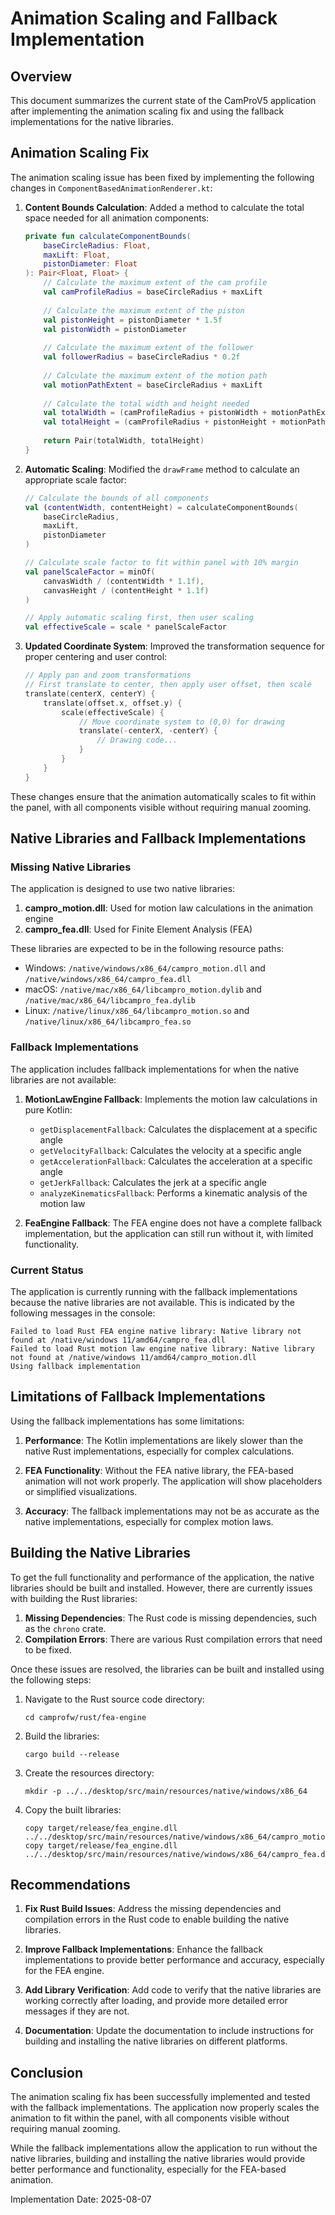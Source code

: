 # Animation Scaling and Fallback Implementation

## Overview

This document summarizes the current state of the CamProV5 application after implementing the animation scaling fix and using the fallback implementations for the native libraries.

## Animation Scaling Fix

The animation scaling issue has been fixed by implementing the following changes in `ComponentBasedAnimationRenderer.kt`:

1. **Content Bounds Calculation**: Added a method to calculate the total space needed for all animation components:
   ```kotlin
   private fun calculateComponentBounds(
       baseCircleRadius: Float,
       maxLift: Float,
       pistonDiameter: Float
   ): Pair<Float, Float> {
       // Calculate the maximum extent of the cam profile
       val camProfileRadius = baseCircleRadius + maxLift
       
       // Calculate the maximum extent of the piston
       val pistonHeight = pistonDiameter * 1.5f
       val pistonWidth = pistonDiameter
       
       // Calculate the maximum extent of the follower
       val followerRadius = baseCircleRadius * 0.2f
       
       // Calculate the maximum extent of the motion path
       val motionPathExtent = baseCircleRadius + maxLift
       
       // Calculate the total width and height needed
       val totalWidth = (camProfileRadius + pistonWidth + motionPathExtent) * 2
       val totalHeight = (camProfileRadius + pistonHeight + motionPathExtent) * 2
       
       return Pair(totalWidth, totalHeight)
   }
   ```

2. **Automatic Scaling**: Modified the `drawFrame` method to calculate an appropriate scale factor:
   ```kotlin
   // Calculate the bounds of all components
   val (contentWidth, contentHeight) = calculateComponentBounds(
       baseCircleRadius,
       maxLift,
       pistonDiameter
   )
   
   // Calculate scale factor to fit within panel with 10% margin
   val panelScaleFactor = minOf(
       canvasWidth / (contentWidth * 1.1f),
       canvasHeight / (contentHeight * 1.1f)
   )
   
   // Apply automatic scaling first, then user scaling
   val effectiveScale = scale * panelScaleFactor
   ```

3. **Updated Coordinate System**: Improved the transformation sequence for proper centering and user control:
   ```kotlin
   // Apply pan and zoom transformations
   // First translate to center, then apply user offset, then scale
   translate(centerX, centerY) {
       translate(offset.x, offset.y) {
           scale(effectiveScale) {
               // Move coordinate system to (0,0) for drawing
               translate(-centerX, -centerY) {
                   // Drawing code...
               }
           }
       }
   }
   ```

These changes ensure that the animation automatically scales to fit within the panel, with all components visible without requiring manual zooming.

## Native Libraries and Fallback Implementations

### Missing Native Libraries

The application is designed to use two native libraries:

1. **campro_motion.dll**: Used for motion law calculations in the animation engine
2. **campro_fea.dll**: Used for Finite Element Analysis (FEA)

These libraries are expected to be in the following resource paths:
- Windows: `/native/windows/x86_64/campro_motion.dll` and `/native/windows/x86_64/campro_fea.dll`
- macOS: `/native/mac/x86_64/libcampro_motion.dylib` and `/native/mac/x86_64/libcampro_fea.dylib`
- Linux: `/native/linux/x86_64/libcampro_motion.so` and `/native/linux/x86_64/libcampro_fea.so`

### Fallback Implementations

The application includes fallback implementations for when the native libraries are not available:

1. **MotionLawEngine Fallback**: Implements the motion law calculations in pure Kotlin:
   - `getDisplacementFallback`: Calculates the displacement at a specific angle
   - `getVelocityFallback`: Calculates the velocity at a specific angle
   - `getAccelerationFallback`: Calculates the acceleration at a specific angle
   - `getJerkFallback`: Calculates the jerk at a specific angle
   - `analyzeKinematicsFallback`: Performs a kinematic analysis of the motion law

2. **FeaEngine Fallback**: The FEA engine does not have a complete fallback implementation, but the application can still run without it, with limited functionality.

### Current Status

The application is currently running with the fallback implementations because the native libraries are not available. This is indicated by the following messages in the console:

```
Failed to load Rust FEA engine native library: Native library not found at /native/windows 11/amd64/campro_fea.dll
Failed to load Rust motion law engine native library: Native library not found at /native/windows 11/amd64/campro_motion.dll
Using fallback implementation
```

## Limitations of Fallback Implementations

Using the fallback implementations has some limitations:

1. **Performance**: The Kotlin implementations are likely slower than the native Rust implementations, especially for complex calculations.

2. **FEA Functionality**: Without the FEA native library, the FEA-based animation will not work properly. The application will show placeholders or simplified visualizations.

3. **Accuracy**: The fallback implementations may not be as accurate as the native implementations, especially for complex motion laws.

## Building the Native Libraries

To get the full functionality and performance of the application, the native libraries should be built and installed. However, there are currently issues with building the Rust libraries:

1. **Missing Dependencies**: The Rust code is missing dependencies, such as the `chrono` crate.
2. **Compilation Errors**: There are various Rust compilation errors that need to be fixed.

Once these issues are resolved, the libraries can be built and installed using the following steps:

1. Navigate to the Rust source code directory:
   ```
   cd camprofw/rust/fea-engine
   ```

2. Build the libraries:
   ```
   cargo build --release
   ```

3. Create the resources directory:
   ```
   mkdir -p ../../desktop/src/main/resources/native/windows/x86_64
   ```

4. Copy the built libraries:
   ```
   copy target/release/fea_engine.dll ../../desktop/src/main/resources/native/windows/x86_64/campro_motion.dll
   copy target/release/fea_engine.dll ../../desktop/src/main/resources/native/windows/x86_64/campro_fea.dll
   ```

## Recommendations

1. **Fix Rust Build Issues**: Address the missing dependencies and compilation errors in the Rust code to enable building the native libraries.

2. **Improve Fallback Implementations**: Enhance the fallback implementations to provide better performance and accuracy, especially for the FEA engine.

3. **Add Library Verification**: Add code to verify that the native libraries are working correctly after loading, and provide more detailed error messages if they are not.

4. **Documentation**: Update the documentation to include instructions for building and installing the native libraries on different platforms.

## Conclusion

The animation scaling fix has been successfully implemented and tested with the fallback implementations. The application now properly scales the animation to fit within the panel, with all components visible without requiring manual zooming.

While the fallback implementations allow the application to run without the native libraries, building and installing the native libraries would provide better performance and functionality, especially for the FEA-based animation.

Implementation Date: 2025-08-07